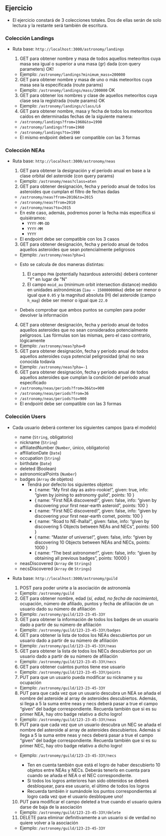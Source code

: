 ## Ejercicio

  * El ejercicio constará de 3 colecciones totales. Dos de ellas serán de solo lectura y la restante será también de escritura.
  
  ### Colección Landings

  * Ruta base: `http://localhost:3000/astronomy/landings`

    1. GET para obtener nombre y masa de todos aquellos meteoritos cuya masa sea igual o superior a una masa (gr) dada (con query parameters) OK!
    - Ejemplo: `/astronomy/landings?minimum_mass=200000`

    2. GET para obtener nombre y masa de uno o más meteoritos cuya masa sea la especificada (route params)
    - Ejemplo: `/astronomy/landings/mass/200000` OK

    3. GET para obtener los nombres y clase de aquellos meteoritos cuya clase sea la registrada (route params) OK
    - Ejemplo: `/astronomy/landings/class/L6`

    4. GET para obtener nombre, masa y fecha de todos los meteoritos caídos en determinadas fechas de la siguiente manera:
      * `/astronomy/landings?from=1960&to=1990`
      * `/astronomy/landings?from=1960`
      * `/astronomy/landings?to=1990`
      * El mismo endpoint deberá ser compatible con las 3 formas


  ### Colección NEAs

  * Ruta base: `http://localhost:3000/astronomy/neas`

    1. GET para obtener la designación y el período anual en base a la clase orbital del asteroide (con query params)
    - Ejemplo: `/astronomy/neas?class=aten`

    2. GET para obtener designación, fecha y período anual de todos los asteroides que cumplan el filtro de fechas dadas
      * `/astronomy/neas?from=2010&to=2015`
      * `/astronomy/neas?from=2010`
      * `/astronomy/neas?to=2015`
      * En este caso, además, podremos poner la fecha más específica si quisiéramos:
        - `YYYY-MM-DD`
        - `YYYY-MM`
        - `YYYY`
      * El endpoint debe ser compatible con los 3 casos

    3. GET para obtener designación, fecha y período anual de todos aquellos asteroides que sean potencialmente peligrosos
    - Ejemplo: `/astronomy/neas?pha=1`

    * Esto se calcula de dos maneras distintas:
      1. El campo `PHA` (potentially hazardous asteroids) deberá contener "Y" en lugar de "N"
      2. El campo `moid_au` (minimum orbit intersection distance) medido en unidades astronómicas (`1au ~ 150000000km`) debe ser menor o igual que `0.05` y la magnitud absoluta (H) del asteroide (campo `h_mag`) debe ser menor o igual que `22.0`

    * Debeis comprobar que ambos puntos se cumplen para poder devolver la información

    4. GET para obtener designación, fecha y período anual de todos aquellos asteroides que no sean considerados potencialmente peligrosos. Las fórmulas son las mismas, pero el caso contrario, lógicamente
    - Ejemplo: `/astronomy/neas?pha=0`

    5. GET para obtener designación, fecha y período anual de todos aquellos asteroides cuya potencial peligrosidad (pha) no sea conocida todavía
    - Ejemplo: `/astronomy/neas?pha=-1`

    6. GET para obtener designación, fecha y período anual de todos aquellos asteroides que cumplan la condición del período anual especificado
      * `/astronomy/neas/periods?from=36&to=900`
      * `/astronomy/neas/periods?from=36`
      * `/astronomy/neas/periods?to=900`
      * El endpoint debe ser compatible con las 3 formas


  ### Colección Users

  * Cada usuario deberá contener los siguientes campos (para el modelo)
    - name (`String`, obligatorio)
    - nickname (`String`)
    - affiliatedNumber (`Number`, único, obligatorio)
    - affiliationDate (`Date`)
    - occupation (`String`)
    - birthdate (`Date`)
    - deleted (Boolean)
    - astronomicalPoints (`Number`)
    - badges (`Array` de objetos)
        * Tendrá por defecto los siguientes objetos:
          - { name: “My first day as astro-rookie!”, given: true, info: “given by joining to astronomy guild”, points: 10 }
          - { name: “First NEA discovered!”, given: false, info: “given by discovering your first near-earth asteroid”, points: 100 } 
          - { name: “First NEC discovered!”, given: false, info: “given by discovering your first near-earth comet, points: 100 }
          - { name: “Road to NE-lhalla!”, given: false, info: “given by discovering 5 Objects between NEAs and NECs”, points: 500 }
          - { name: “Master of universe!”, given: false, info: “given by discovering 10 Objects between NEAs and NECs, points: 1000 }
          - { name: “The best astronomer!”, given: false, info: “given by obtaining all previous badges”, points: 10000 }
    - neasDiscovered (`Array` de `Strings`)
    - necsDiscovered (`Array` de `Strings`)

  * Ruta base: `http://localhost:3000/astronomy/guild`

    1. POST para poder unirte a la asociación de astronomía
    - Ejemplo: `/astronomy/guild`

    2. GET para obtener nombre, edad (*sí, edad, no fecha de nacimiento*), ocupación, número de afiliado, puntos y fecha de afiliación de un usuario dado su número de afiliación
    - Ejemplo: `/astronomy/guild/123-23-45-33Y`

    3. GET para obtener la información de todos los badges de un usuario dado a partir de su número de afiliación
    - Ejemplo: `/astronomy/guild/123-23-45-33Y/badges`

    4. GET para obtener la lista de todos los NEAs descubiertos por un usuario dado a partir de su número de afiliación
    - Ejemplo: `/astronomy/guild/123-23-45-33Y/neas`

    5. GET para obtener la lista de todos los NECs descubiertos por un usuario dado a partir de su número de afiliación
    - Ejemplo: `/astronomy/guild/123-23-45-33Y/necs`

    6. GET para obtener cuántos puntos tiene ese usuario
    - Ejemplo: `/astronomy/guild/123-23-45-33Y/points`

    7. PUT para que un usuario pueda modificar su nickname y su ocupación
    - Ejemplo: `/astronomy/guild/123-23-45-33Y`

    8. PUT para que cada vez que un usuario descubra un NEA se añada el nombre del asteroide al array de asteroides descubiertos. Además, si llega a 5 la suma entre neas y necs deberá pasar a true el campo “given” del badge correspondiente. Recuerda también que si es su primer NEA, hay otro badge relativo a dicho logro!
    - Ejemplo: `/astronomy/guild/123-23-45-33Y/neas`

    9. PUT para que cada vez que un usuario descubra un NEC se añada el nombre del asteroide al array de asteroides descubiertos. Además si llega a 5 la suma entre neas y necs deberá pasar a true el campo “given” del badge correspondiente. Recuerda también que si es su primer NEC, hay otro badge relativo a dicho logro!
    - Ejemplo: `/astronomy/guild/123-23-45-33Y/necs`

      * Ten en cuenta también que está el logro de haber descubierto 10 objetos entre NEAs y NECs. Deberás tenerlo en cuenta para cuando se añada el NEA o el NEC correspondiente.
      * Si todos los logros anteriores han sido obtenidos se deberá desbloquear, para ese usuario, el último de todos los logros
      * Recuerda también ir sumándole los puntos correspondientes al logro cada vez que el usuario desbloquee uno!

    10. PUT para modificar el campo deleted a true cuando el usuario quiera darse de baja de la asociación
    - Ejemplo: `/astronomy/guild/123-23-45-33Y/delete`

    11. DELETE para eliminar definitivamente a un usuario si de verdad no quiere volver a la asociación
    - Ejemplo: `/astronomy/guild/123-23-45-33Y`